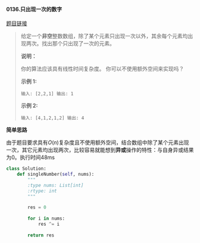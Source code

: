 #### 0136.只出现一次的数字

[题目链接](https://leetcode-cn.com/problems/single-number/)

>给定一个**非空**整数数组，除了某个元素只出现一次以外，其余每个元素均出现两次。找出那个只出现了一次的元素。
>
>**说明：**
>
>你的算法应该具有线性时间复杂度。 你可以不使用额外空间来实现吗？
>
>**示例 1:**
>
>`
>输入: [2,2,1]
>输出: 1
>`
>
>**示例 2:**
>
>`
>输入: [4,1,2,1,2]
>输出: 4
>`

**简单思路**

由于题目要求具有$O(n)​$复杂度且不使用额外空间，结合数组中除了某个元素出现一次，其它元素均出现两次，比较容易就能想到**异或**操作的特性：与自身异或结果为0。执行时间48ms

```python
class Solution:
    def singleNumber(self, nums):
        """
        :type nums: List[int]
        :rtype: int
        """
        
        res = 0
        
        for i in nums:
            res ^= i
        
        return res
```

